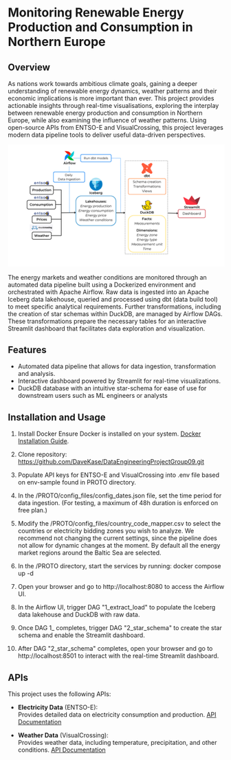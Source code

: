# Monitoring Renewable Energy Production and Consumption in Northern Europe 

## Overview
As nations work towards ambitious climate goals, gaining a deeper understanding of renewable energy dynamics, weather patterns and their economic implications is more important than ever. 
This project provides actionable insights through real-time visualisations, exploring the interplay between renewable energy production and consumption in Northern Europe, 
while also examining the influence of weather patterns. Using open-source APIs from ENTSO-E and VisualCrossing, this project leverages modern data pipeline tools to deliver useful data-driven perspectives.

![Example Image](images/pipeline_schema.png)


The energy markets and weather conditions are monitored through an automated data pipeline built using a Dockerized environment and orchestrated with Apache Airflow. 
Raw data is ingested into an Apache Iceberg data lakehouse, queried and processed using dbt (data build tool) to meet specific analytical requirements. 
Further transformations, including the creation of star schemas within DuckDB, are managed by Airflow DAGs. 
These transformations prepare the necessary tables for an interactive Streamlit dashboard that facilitates data exploration and visualization.

## Features
- Automated data pipeline that allows for data ingestion, transformation and analysis.
- Interactive dashboard powered by Streamlit for real-time visualizations.
- DuckDB database with an intuitive star-schema for ease of use for downstream users such as ML engineers or analysts

## Installation and Usage
1. Install Docker
   Ensure Docker is installed on your system. [Docker Installation Guide](https://docs.docker.com/get-docker/).

2. Clone repository: https://github.com/DaveKase/DataEngineeringProjectGroup09.git

3. Populate API keys for ENTSO-E and VisualCrossing into .env file based on env-sample found in PROTO directory.

4. In the /PROTO/config_files/config_dates.json file, set the time period for data ingestion.
    (For testing, a maximum of 48h duration is enforced on free plan.)

5. Modify the /PROTO/config_files/country_code_mapper.csv to select the countries or electricity bidding zones you wish to analyze. We recommend not changing the current settings, since the pipeline does not allow for dynamic changes at the moment. By default all the energy market regions around the Baltic Sea are selected.

6. In the /PROTO directory, start the services by running: docker compose up -d

7. Open your browser and go to http://localhost:8080 to access the Airflow UI.

8. In the Airflow UI, trigger DAG "1_extract_load" to populate the Iceberg data lakehouse and DuckDB with raw data.

9. Once DAG 1_ completes, trigger DAG "2_star_schema" to create the star schema and enable the Streamlit dashboard.

10. After DAG "2_star_schema" completes, open your browser and go to http://localhost:8501 to interact with the real-time Streamlit dashboard.

## APIs
This project uses the following APIs:

- **Electricity Data** (ENTSO-E):  
   Provides detailed data on electricity consumption and production. [API Documentation](https://transparencyplatform.zendesk.com/hc/en-us/articles/15692855254548-Sitemap-for-Restful-API-Integration)
  
- **Weather Data** (VisualCrossing):  
   Provides weather data, including temperature, precipitation, and other conditions. [API Documentation](https://www.visualcrossing.com/weather-api)
